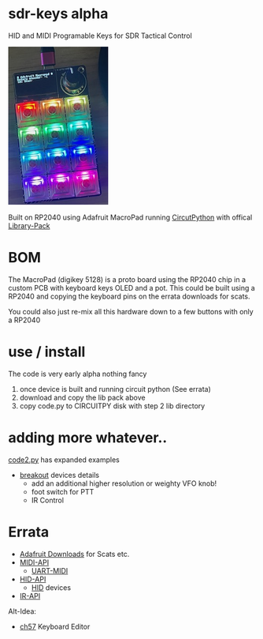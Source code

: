 # sdr-keys alpha
 HID and MIDI Programable Keys for SDR Tactical Control

 ![img](/img/adakbd.jpeg)
 
 Built on RP2040 using Adafruit MacroPad running [CircutPython](https://learn.adafruit.com/adafruit-macropad-rp2040) with offical [Library-Pack](https://learn.adafruit.com/adafruit-macropad-rp2040/macropad-circuitpython-library)

 # BOM
 The MacroPad (digikey 5128) is a proto board using the RP2040 chip in a custom PCB with keyboard keys OLED and a pot. This could be built using a RP2040 and copying the keyboard pins on the errata downloads for scats. 

 You could also just re-mix all this hardware down to a few buttons with only a RP2040

 # use / install
The code is very early alpha nothing fancy

 1) once device is built and running circuit python (See errata)
 2) download and copy the lib pack above
 3) copy code.py to CIRCUITPY disk with step 2 lib directory

# adding more whatever..

[code2.py](code2.py) has expanded examples

- [breakout](https://learn.adafruit.com/adafruit-macropad-rp2040/attaching-external-hardware) devices details
  - add an additional higher resolution or weighty VFO knob! 
  - foot switch for PTT
  - IR Control

# Errata
 - [Adafruit Downloads](https://learn.adafruit.com/adafruit-macropad-rp2040/downloads) for Scats etc.
 - [MIDI-API](https://docs.circuitpython.org/projects/midi/en/latest/)
    - [UART-MIDI](https://projectgus.github.io/hairless-midiserial/)
 - [HID-API](https://docs.circuitpython.org/projects/macropad/en/latest/api.html)
   - [HID](https://learn.adafruit.com/customizing-usb-devices-in-circuitpython/hid-devices) devices
 - [IR-API](https://learn.adafruit.com/ir-sensor/circuitpython)

Alt-Idea:
 - [ch57](https://github.com/kriomant/ch57x-keyboard-tool) Keyboard Editor